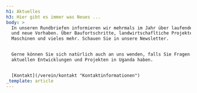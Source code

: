 ```yaml
---
h1: Aktuelles
h3: Hier gibt es immer was Neues ...
body: >
  In unseren Rundbriefen informieren wir mehrmals im Jahr über laufende Projekte
  und neue Vorhaben. Über Baufortschritte, landwirtschafltiche Projekte, neue
  Maschinen und vieles mehr. Schauen Sie in unsere Newsletter.


  Gerne können Sie sich natürlich auch an uns wenden, falls Sie Fragen zu
  aktuellen Entwicklungen und Projekten in Uganda haben.


  [Kontakt](/verein/kontakt "Kontaktinformationen")
_template: article
---
```


